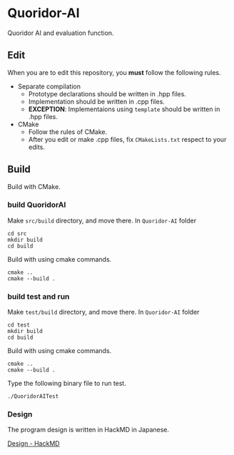 # Quoridor-AI

Quoridor AI and evaluation function.

## Edit

When you are to edit this repository, you **must** follow the following rules.

- Separate compilation
  - Prototype declarations should be written in .hpp files.
  - Implementation should be written in .cpp files.
  - **EXCEPTION**: Implementaions using `template` should be written in .hpp files.
- CMake
  - Follow the rules of CMake.
  - After you edit or make .cpp files, fix `CMakeLists.txt` respect to your edits.

## Build

Build with CMake.

### build QuoridorAI

Make `src/build` directory, and move there. In `Quoridor-AI` folder

```
cd src
mkdir build
cd build
```

Build with using cmake commands.

```
cmake ..
cmake --build .
```

### build test and run

Make `test/build` directory, and move there. In `Quoridor-AI` folder

```
cd test
mkdir build
cd build
```

Build with using cmake commands.

```
cmake ..
cmake --build .
```

Type the following binary file to run test.

```
./QuoridorAITest
```

### Design

The program design is written in HackMD in Japanese.

[Design - HackMD](https://hackmd.io/3Ro1CFVLSeSJtVc-KsqLow)
